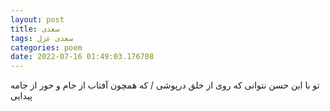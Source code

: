 ```yaml
---
layout: post
title: سعدی
tags: سعدی غزل
categories: poem
date: 2022-07-16 01:49:03.176708
---
```


تو با این حسن نتوانی که روی از خلق درپوشی / که همچون آفتاب از جام و حور از جامه پیدایی